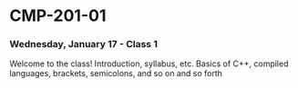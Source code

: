 # CMP-201-01
### Wednesday, January 17 - Class 1

Welcome to the class! Introduction, syllabus, etc. Basics of C++, compiled languages, brackets, semicolons, and so on and so forth
